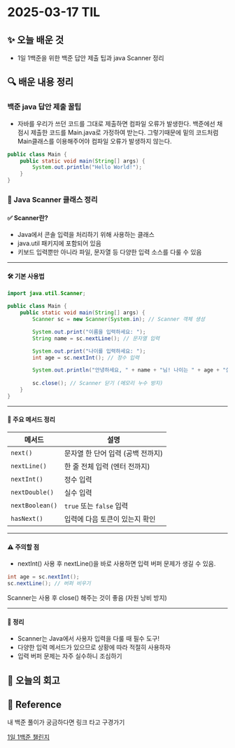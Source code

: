 # 2025-03-17 TIL

## ✨ 오늘 배운 것
- 1일 1백준을 위한 백준 답안 제출 팁과 java Scanner 정리

## 🔍 배운 내용 정리
### 백준 java 답안 제출 꿀팁
- 자바를 우리가 쓰던 코드를 그대로 제출하면 컴파일 오류가 발생한다. 백준에선 채점시 제출한 코드를 Main.java로 가정하여 받는다.
그렇기때문에 밑의 코드처럼 Main클래스를 이용해주어야 컴파일 오류가 발생하지 않는다.
```java
public class Main {
	public static void main(String[] args) {
		System.out.println("Hello World!");
	}
}
```
### 📌 Java Scanner 클래스 정리 

#### ✅ Scanner란?
- Java에서 콘솔 입력을 처리하기 위해 사용하는 클래스
- java.util 패키지에 포함되어 있음
- 키보드 입력뿐만 아니라 파일, 문자열 등 다양한 입력 소스를 다룰 수 있음
___
#### 🛠️ 기본 사용법
```java
import java.util.Scanner;

public class Main {
    public static void main(String[] args) {
        Scanner sc = new Scanner(System.in); // Scanner 객체 생성

        System.out.print("이름을 입력하세요: ");
        String name = sc.nextLine(); // 문자열 입력

        System.out.print("나이를 입력하세요: ");
        int age = sc.nextInt(); // 정수 입력

        System.out.println("안녕하세요, " + name + "님! 나이는 " + age + "살이군요.");
        
        sc.close(); // Scanner 닫기 (메모리 누수 방지)
    }
}
```
___
#### 🧩 주요 메서드 정리

| 메서드           | 설명                                |
|------------------|-------------------------------------|
| `next()`         | 문자열 한 단어 입력 (공백 전까지)   |
| `nextLine()`     | 한 줄 전체 입력 (엔터 전까지)       |
| `nextInt()`      | 정수 입력                           |
| `nextDouble()`   | 실수 입력                           |
| `nextBoolean()`  | `true` 또는 `false` 입력            |
| `hasNext()`      | 입력에 다음 토큰이 있는지 확인      |
___
#### ⚠️ 주의할 점
- nextInt() 사용 후 nextLine()을 바로 사용하면 입력 버퍼 문제가 생길 수 있음.
```java
int age = sc.nextInt();
sc.nextLine(); // 버퍼 비우기
```
Scanner는 사용 후 close() 해주는 것이 좋음 (자원 낭비 방지)
___
#### 🧠 정리
- Scanner는 Java에서 사용자 입력을 다룰 때 필수 도구!
- 다양한 입력 메서드가 있으므로 상황에 따라 적절히 사용하자
- 입력 버퍼 문제는 자주 실수하니 조심하기



## 🤔 오늘의 회고

## 📍 **Reference**
내 백준 풀이가 궁금하다면 링크 타고 구경가기

[1일 1백준 챌린지](../../Baekjoon_Daily/Solution.md)